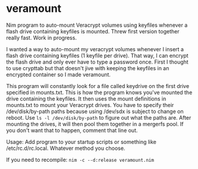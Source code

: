 # veramount
Nim program to auto-mount Veracrypt volumes using keyfiles whenever a flash drive containing keyfiles is mounted. Threw first version together really fast. Work in progress.


I wanted a way to auto-mount my veracrypt volumes whenever I insert a flash drive containing keyfiles (1 keyfile per drive). That way, I can encrypt the flash drive and only ever have to type a password once. First I thought to use crypttab but that doesn't jive with keeping the keyfiles in an encrypted container so I made veramount.

This program will constantly look for a file called keydrive on the first drive specified in mounts.txt. This is how the program knows you've mounted the drive containing the keyfiles. It then uses the mount definitions in mounts.txt to mount your Veracrypt drives. You have to specify their /dev/disk/by-path paths because using /dev/sdx is subject to change on reboot. Use `ls -l /dev/disk/by-path` to figure out what the paths are. After mounting the drives, it will then pool them together in a mergerfs pool. If you don't want that to happen, comment that line out.

Usage: Add program to your startup scripts or something like /etc/rc.d/rc.local. Whatever method you choose.

If you need to recompile: `nim -c --d:release veramount.nim`
